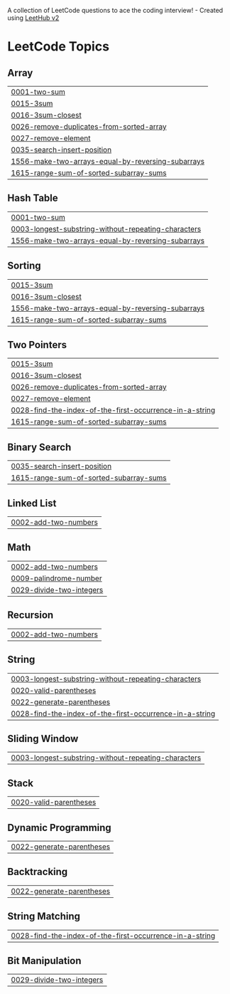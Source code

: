 A collection of LeetCode questions to ace the coding interview! - Created using [LeetHub v2](https://github.com/arunbhardwaj/LeetHub-2.0)
<!---LeetCode Topics Start-->
# LeetCode Topics
## Array
|  |
| ------- |
| [0001-two-sum](https://github.com/sakthimurugan1601/Leetcode/tree/master/0001-two-sum) |
| [0015-3sum](https://github.com/sakthimurugan1601/Leetcode/tree/master/0015-3sum) |
| [0016-3sum-closest](https://github.com/sakthimurugan1601/Leetcode/tree/master/0016-3sum-closest) |
| [0026-remove-duplicates-from-sorted-array](https://github.com/sakthimurugan1601/Leetcode/tree/master/0026-remove-duplicates-from-sorted-array) |
| [0027-remove-element](https://github.com/sakthimurugan1601/Leetcode/tree/master/0027-remove-element) |
| [0035-search-insert-position](https://github.com/sakthimurugan1601/Leetcode/tree/master/0035-search-insert-position) |
| [1556-make-two-arrays-equal-by-reversing-subarrays](https://github.com/sakthimurugan1601/Leetcode/tree/master/1556-make-two-arrays-equal-by-reversing-subarrays) |
| [1615-range-sum-of-sorted-subarray-sums](https://github.com/sakthimurugan1601/Leetcode/tree/master/1615-range-sum-of-sorted-subarray-sums) |
## Hash Table
|  |
| ------- |
| [0001-two-sum](https://github.com/sakthimurugan1601/Leetcode/tree/master/0001-two-sum) |
| [0003-longest-substring-without-repeating-characters](https://github.com/sakthimurugan1601/Leetcode/tree/master/0003-longest-substring-without-repeating-characters) |
| [1556-make-two-arrays-equal-by-reversing-subarrays](https://github.com/sakthimurugan1601/Leetcode/tree/master/1556-make-two-arrays-equal-by-reversing-subarrays) |
## Sorting
|  |
| ------- |
| [0015-3sum](https://github.com/sakthimurugan1601/Leetcode/tree/master/0015-3sum) |
| [0016-3sum-closest](https://github.com/sakthimurugan1601/Leetcode/tree/master/0016-3sum-closest) |
| [1556-make-two-arrays-equal-by-reversing-subarrays](https://github.com/sakthimurugan1601/Leetcode/tree/master/1556-make-two-arrays-equal-by-reversing-subarrays) |
| [1615-range-sum-of-sorted-subarray-sums](https://github.com/sakthimurugan1601/Leetcode/tree/master/1615-range-sum-of-sorted-subarray-sums) |
## Two Pointers
|  |
| ------- |
| [0015-3sum](https://github.com/sakthimurugan1601/Leetcode/tree/master/0015-3sum) |
| [0016-3sum-closest](https://github.com/sakthimurugan1601/Leetcode/tree/master/0016-3sum-closest) |
| [0026-remove-duplicates-from-sorted-array](https://github.com/sakthimurugan1601/Leetcode/tree/master/0026-remove-duplicates-from-sorted-array) |
| [0027-remove-element](https://github.com/sakthimurugan1601/Leetcode/tree/master/0027-remove-element) |
| [0028-find-the-index-of-the-first-occurrence-in-a-string](https://github.com/sakthimurugan1601/Leetcode/tree/master/0028-find-the-index-of-the-first-occurrence-in-a-string) |
| [1615-range-sum-of-sorted-subarray-sums](https://github.com/sakthimurugan1601/Leetcode/tree/master/1615-range-sum-of-sorted-subarray-sums) |
## Binary Search
|  |
| ------- |
| [0035-search-insert-position](https://github.com/sakthimurugan1601/Leetcode/tree/master/0035-search-insert-position) |
| [1615-range-sum-of-sorted-subarray-sums](https://github.com/sakthimurugan1601/Leetcode/tree/master/1615-range-sum-of-sorted-subarray-sums) |
## Linked List
|  |
| ------- |
| [0002-add-two-numbers](https://github.com/sakthimurugan1601/Leetcode/tree/master/0002-add-two-numbers) |
## Math
|  |
| ------- |
| [0002-add-two-numbers](https://github.com/sakthimurugan1601/Leetcode/tree/master/0002-add-two-numbers) |
| [0009-palindrome-number](https://github.com/sakthimurugan1601/Leetcode/tree/master/0009-palindrome-number) |
| [0029-divide-two-integers](https://github.com/sakthimurugan1601/Leetcode/tree/master/0029-divide-two-integers) |
## Recursion
|  |
| ------- |
| [0002-add-two-numbers](https://github.com/sakthimurugan1601/Leetcode/tree/master/0002-add-two-numbers) |
## String
|  |
| ------- |
| [0003-longest-substring-without-repeating-characters](https://github.com/sakthimurugan1601/Leetcode/tree/master/0003-longest-substring-without-repeating-characters) |
| [0020-valid-parentheses](https://github.com/sakthimurugan1601/Leetcode/tree/master/0020-valid-parentheses) |
| [0022-generate-parentheses](https://github.com/sakthimurugan1601/Leetcode/tree/master/0022-generate-parentheses) |
| [0028-find-the-index-of-the-first-occurrence-in-a-string](https://github.com/sakthimurugan1601/Leetcode/tree/master/0028-find-the-index-of-the-first-occurrence-in-a-string) |
## Sliding Window
|  |
| ------- |
| [0003-longest-substring-without-repeating-characters](https://github.com/sakthimurugan1601/Leetcode/tree/master/0003-longest-substring-without-repeating-characters) |
## Stack
|  |
| ------- |
| [0020-valid-parentheses](https://github.com/sakthimurugan1601/Leetcode/tree/master/0020-valid-parentheses) |
## Dynamic Programming
|  |
| ------- |
| [0022-generate-parentheses](https://github.com/sakthimurugan1601/Leetcode/tree/master/0022-generate-parentheses) |
## Backtracking
|  |
| ------- |
| [0022-generate-parentheses](https://github.com/sakthimurugan1601/Leetcode/tree/master/0022-generate-parentheses) |
## String Matching
|  |
| ------- |
| [0028-find-the-index-of-the-first-occurrence-in-a-string](https://github.com/sakthimurugan1601/Leetcode/tree/master/0028-find-the-index-of-the-first-occurrence-in-a-string) |
## Bit Manipulation
|  |
| ------- |
| [0029-divide-two-integers](https://github.com/sakthimurugan1601/Leetcode/tree/master/0029-divide-two-integers) |
<!---LeetCode Topics End-->